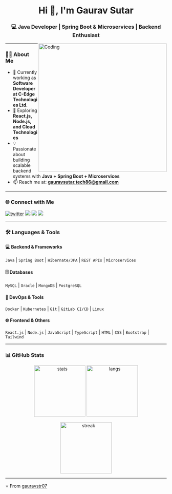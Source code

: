 <h1 align="center">Hi 👋, I'm Gaurav Sutar</h1>
<h3 align="center">💻 Java Developer | Spring Boot & Microservices | Backend Enthusiast</h3>

<img align="right" alt="Coding" width="400" src="https://raw.githubusercontent.com/abhisheknaiidu/abhisheknaiidu/master/code.gif">

---

### 👨‍💻 About Me  
- 🔭 Currently working as **Software Developer at C-Edge Technologies Ltd.**  
- 🌱 Exploring **React.js, Node.js, and Cloud Technologies**  
- 💡 Passionate about building scalable backend systems with **Java + Spring Boot + Microservices**  
- 📫 Reach me at: **gauravsutar.tech86@gmail.com**  

---

### 🌐 Connect with Me  
<p align="left">
<a href="https://twitter.com/gauravstr" target="blank"><img src="https://img.shields.io/twitter/follow/gauravstr?logo=twitter&style=for-the-badge" alt="twitter"/></a>
<a href="https://linkedin.com/in/gaurav-sutar-65a59820b" target="blank"><img src="https://img.shields.io/badge/-LinkedIn-blue?style=for-the-badge&logo=linkedin" /></a>
<a href="https://instagram.com/gauravsutar2680" target="blank"><img src="https://img.shields.io/badge/-Instagram-e4405f?style=for-the-badge&logo=instagram&logoColor=white" /></a>
<a href="https://www.youtube.com/@gauravsutar8611" target="blank"><img src="https://img.shields.io/badge/-YouTube-ff0000?style=for-the-badge&logo=youtube&logoColor=white" /></a>
</p>


---

### 🛠️ Languages & Tools  
#### 💻 Backend & Frameworks  
`Java` | `Spring Boot` | `Hibernate/JPA` | `REST APIs` | `Microservices`  

#### 🗄️ Databases  
`MySQL` | `Oracle` | `MongoDB` | `PostgreSQL`  

#### 🚀 DevOps & Tools  
`Docker` | `Kubernetes` | `Git` | `GitLab CI/CD` | `Linux`  

#### 🌐 Frontend & Others  
`React.js` | `Node.js` | `JavaScript` | `TypeScript` | `HTML` | `CSS` | `Bootstrap` | `Tailwind`  

---

### 📊 GitHub Stats  
<p align="center">
  <img src="https://github-readme-stats.vercel.app/api?username=gauravstr07&show_icons=true&theme=tokyonight" alt="stats" height="160"/>
  <img src="https://github-readme-stats.vercel.app/api/top-langs?username=gauravstr07&show_icons=true&layout=compact&theme=tokyonight" alt="langs" height="160"/>
</p>

<p align="center">
  <img src="https://github-readme-streak-stats.herokuapp.com/?user=gauravstr07&theme=tokyonight" alt="streak" height="160"/>
</p>

---

⭐️ From [gauravstr07](https://github.com/gauravstr07)
